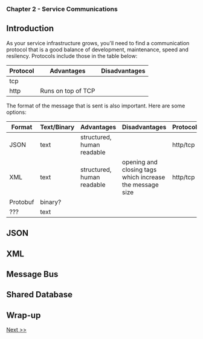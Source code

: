 ### Chapter 2 - Service Communications

## Introduction

As your service infrastructure grows, you'll need to find a communication protocol that is a good balance of development, maintenance, speed and resilency. Protocols include those in the table below:

| Protocol | Advantages | Disadvantages |
|---|---|---|
| tcp | |
| http | Runs on top of TCP |

The format of the message that is sent is also important. Here are some options:

| Format | Text/Binary | Advantages | Disadvantages | Protocol |
|---|---|---|---|---|
| JSON | text | structured, human readable | | http/tcp |
| XML | text | structured, human readable | opening and closing tags which increase the message size | http/tcp |
| Protobuf | binary? | | |
| ??? | text | | |


## JSON
## XML
## Message Bus
## Shared Database
## Wrap-up

[Next >>](040-chapter-03.md)
